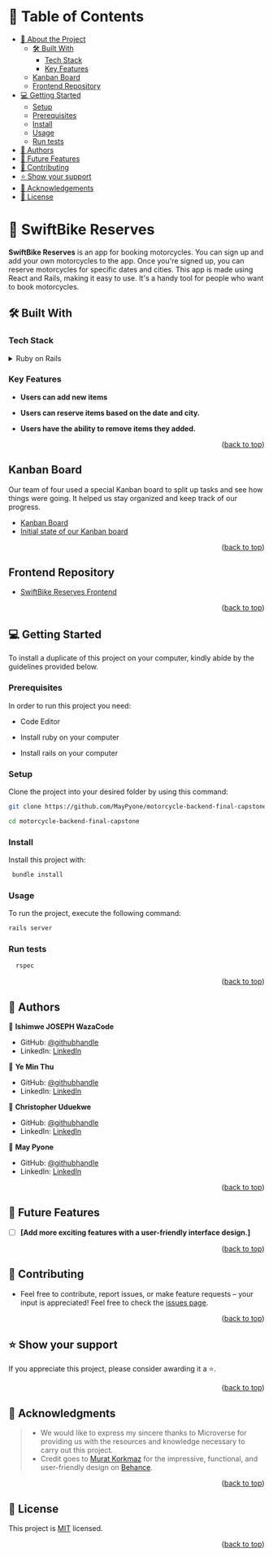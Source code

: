 <a name="readme-top"></a>

<!-- TABLE OF CONTENTS -->

# 📗 Table of Contents

- [📖 About the Project](#about-project)
  - [🛠 Built With](#built-with)
    - [Tech Stack](#tech-stack)
    - [Key Features](#key-features)
  - [Kanban Board](#kanban-board)
  - [Frontend Repository](#rails-frontend)
- [💻 Getting Started](#getting-started)
  - [Setup](#setup)
  - [Prerequisites](#prerequisites)
  - [Install](#install)
  - [Usage](#usage)
  - [Run tests](#run-tests)
- [👥 Authors](#authors)
- [🔭 Future Features](#future-features)
- [🤝 Contributing](#contributing)
- [⭐️ Show your support](#support)
- [🙏 Acknowledgements](#acknowledgements)
- [📝 License](#license)

<!-- PROJECT DESCRIPTION -->

# 📖 SwiftBike Reserves <a name="about-project"></a>

**SwiftBike Reserves** is an app for booking motorcycles. You can sign up and add your own motorcycles to the app. Once you're signed up, you can reserve motorcycles for specific dates and cities. This app is made using React and Rails, making it easy to use. It's a handy tool for people who want to book motorcycles.

## 🛠 Built With <a name="built-with"></a>

### Tech Stack <a name="tech-stack"></a>

<details>
  <summary>Ruby on Rails</summary>
  <ul>
    <li><a href="https://ruby-doc.org/core-3.1.2/">Ruby</a></li>
  </ul>
    <ul>
    <li><a href="https://ruby-doc.org/core-3.1.2/">Rails</a></li>
  </ul>
</details>

<!-- Features -->

### Key Features <a name="key-features"></a>

- **Users can add new items**

- **Users can reserve items based on the date and city.**

- **Users have the ability to remove items they added.**

<p align="right">(<a href="#readme-top">back to top</a>)</p>

<!-- KANBAN BOARD -->

## Kanban Board

<a name="kanban-board"></a>

Our team of four used a special Kanban board to split up tasks and see how things were going. It helped us stay organized and keep track of our progress.

- [Kanban Board](https://github.com/users/ishimwepati/projects/10/views/2)
- [Initial state of our Kanban board](https://github.com/ishimwepati/Final-group-capstone---Book-an-Appointment/issues/10)

<p align="right">(<a href="#readme-top">back to top</a>)</p>

<!-- RAILS BACKEND -->

## Frontend Repository

<a name="rails-frontend"></a>

- [SwiftBike Reserves Frontend](https://github.com/ishimwepati/Final-group-capstone---Book-an-Appointment)

<p align="right">(<a href="#readme-top">back to top</a>)</p>

<!-- Getting started -->

## 💻 Getting Started <a name="getting-started"></a>

To install a duplicate of this project on your computer, kindly abide by the guidelines provided below.

### Prerequisites

In order to run this project you need:

- Code Editor

- Install ruby on your computer

- Install rails on your computer

### Setup

Clone the project into your desired folder by using this command:

```sh
git clone https://github.com/MayPyone/motorcycle-backend-final-capstone.git

cd motorcycle-backend-final-capstone
```

### Install

Install this project with:

```sh
 bundle install
```

### Usage

To run the project, execute the following command:

```sh
rails server
```

### Run tests

```sh
  rspec
```

<p align="right">(<a href="#readme-top">back to top</a>)</p>

<!-- AUTHORS -->

## 👥 Authors <a name="authors"></a>

👤 **Ishimwe JOSEPH WazaCode**

- GitHub: [@githubhandle](https://github.com/ishimwepati)
- LinkedIn: [LinkedIn](https://www.linkedin.com/in/ishimwe-joseph-patient-0537b4155/)

👤 **Ye Min Thu**

- GitHub: [@githubhandle](https://github.com/mryeminthu)
- LinkedIn: [LinkedIn](https://www.linkedin.com/in/ye-min-thu-76456a214/)

👤 **Christopher Uduekwe**

- GitHub: [@githubhandle](https://github.com/chudisoft)
- LinkedIn: [LinkedIn](https://www.linkedin.com/in/christopher-uduekwe/)

👤 **May Pyone**

- GitHub: [@githubhandle](https://github.com/MayPyone)
- LinkedIn: [LinkedIn](https://www.linkedin.com/in/may-pyone-9439961a3/)

<p align="right">(<a href="#readme-top">back to top</a>)</p>

<!-- FUTURE FEATURES -->

## 🔭 Future Features <a name="future-features"></a>

- [ ] **[Add more exciting features with a user-friendly interface design.]**

<p align="right">(<a href="#readme-top">back to top</a>)</p>

<!-- CONTRIBUTING -->

## 🤝 Contributing <a name="contributing"></a>

- Feel free to contribute, report issues, or make feature requests – your input is appreciated!
  Feel free to check the [issues page](https://github.com/MayPyone/motorcycle-backend-final-capstone/issues).

<p align="right">(<a href="#readme-top">back to top</a>)</p>

<!-- SUPPORT -->

## ⭐️ Show your support <a name="support"></a>

If you appreciate this project, please consider awarding it a ⭐️.

<p align="right">(<a href="#readme-top">back to top</a>)</p>

<!-- ACKNOWLEDGEMENTS -->

## 🙏 Acknowledgments <a name="acknowledgements"></a>

> - We would like to express my sincere thanks to Microverse for providing us with the resources and knowledge necessary to carry out this project.
> - Credit goes to [Murat Korkmaz](https://www.behance.net/muratk) for the impressive, functional, and user-friendly design on [Behance](https://www.behance.net/gallery/26425031/Vespa-Responsive-Redesign).

<p align="right">(<a href="#readme-top">back to top</a>)</p>

<!-- LICENSE -->

## 📝 License <a name="license"></a>

This project is [MIT](https://github.com/MayPyone/motorcycle-backend-final-capstone/blob/technical-setup/LICENSE) licensed.

<p align="right">(<a href="#readme-top">back to top</a>)</p>
